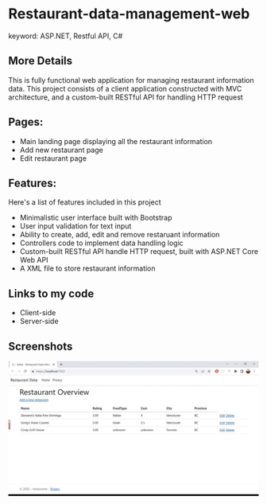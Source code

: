 # Restaurant-data-management-web

keyword: ASP.NET, Restful API, C#

## More Details

This is fully functional web application for managing restaurant information data. This project consists of a client application constructed with MVC architecture, and a custom-built RESTful API for handling HTTP request

## Pages:

- Main landing page displaying all the restaurant information
- Add new restaurant page
- Edit restaurant page

## Features:

Here's a list of features included in this project

- Minimalistic user interface built with Bootstrap
- User input validation for text input
- Ability to create, add, edit and remove restaruant information
- Controllers code to implement data handling logic
- Custom-built RESTful API handle HTTP request, built with ASP.NET Core Web API
- A XML file to store restaurant information

## Links to my code

- Client-side
- Server-side

## Screenshots

![Alt text](/sc/screenshots.gif?raw=true "Optional Title")
